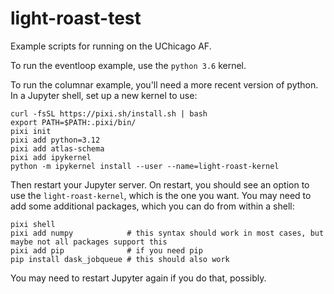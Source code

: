 # light-roast-test

Example scripts for running on the UChicago AF.

To run the eventloop example, use the `python 3.6` kernel.

To run the columnar example, you'll need a more recent version of python.  In a Jupyter shell, set up a new kernel to use:

```
curl -fsSL https://pixi.sh/install.sh | bash
export PATH=$PATH:.pixi/bin/
pixi init
pixi add python=3.12
pixi add atlas-schema
pixi add ipykernel
python -m ipykernel install --user --name=light-roast-kernel
```

Then restart your Jupyter server.  On restart, you should see an option to use the `light-roast-kernel`, which is the one you want.  You may need to add some additional packages, which you can do from within a shell:

```
pixi shell
pixi add numpy            # this syntax should work in most cases, but maybe not all packages support this
pixi add pip              # if you need pip
pip install dask_jobqueue # this should also work
```

You may need to restart Jupyter again if you do that, possibly.

